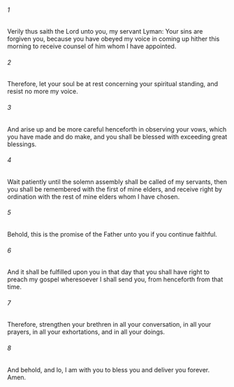 ###### 1
Verily thus saith the Lord unto you, my servant Lyman: Your sins are forgiven you, because you have obeyed my voice in coming up hither this morning to receive counsel of him whom I have appointed.

###### 2
Therefore, let your soul be at rest concerning your spiritual standing, and resist no more my voice.

###### 3
And arise up and be more careful henceforth in observing your vows, which you have made and do make, and you shall be blessed with exceeding great blessings.

###### 4
Wait patiently until the solemn assembly shall be called of my servants, then you shall be remembered with the first of mine elders, and receive right by ordination with the rest of mine elders whom I have chosen.

###### 5
Behold, this is the promise of the Father unto you if you continue faithful.

###### 6
And it shall be fulfilled upon you in that day that you shall have right to preach my gospel wheresoever I shall send you, from henceforth from that time.

###### 7
Therefore, strengthen your brethren in all your conversation, in all your prayers, in all your exhortations, and in all your doings.

###### 8
And behold, and lo, I am with you to bless you and deliver you forever. Amen.

